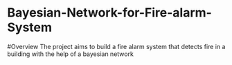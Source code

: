 # Bayesian-Network-for-Fire-alarm-System

#Overview
The project aims to build a fire alarm system that detects fire in a building with the help of a bayesian network
